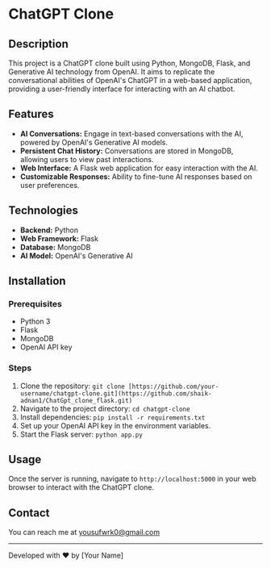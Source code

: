 # ChatGPT Clone

## Description
This project is a ChatGPT clone built using Python, MongoDB, Flask, and Generative AI technology from OpenAI. It aims to replicate the conversational abilities of OpenAI's ChatGPT in a web-based application, providing a user-friendly interface for interacting with an AI chatbot.

## Features
- **AI Conversations:** Engage in text-based conversations with the AI, powered by OpenAI's Generative AI models.
- **Persistent Chat History:** Conversations are stored in MongoDB, allowing users to view past interactions.
- **Web Interface:** A Flask web application for easy interaction with the AI.
- **Customizable Responses:** Ability to fine-tune AI responses based on user preferences.

## Technologies
- **Backend:** Python
- **Web Framework:** Flask
- **Database:** MongoDB
- **AI Model:** OpenAI's Generative AI

## Installation

### Prerequisites
- Python 3
- Flask
- MongoDB
- OpenAI API key

### Steps
1. Clone the repository: `git clone [https://github.com/your-username/chatgpt-clone.git](https://github.com/shaik-adnan1/ChatGpt_clone_flask.git)`
2. Navigate to the project directory: `cd chatgpt-clone`
3. Install dependencies: `pip install -r requirements.txt`
4. Set up your OpenAI API key in the environment variables.
5. Start the Flask server: `python app.py`

## Usage
Once the server is running, navigate to `http://localhost:5000` in your web browser to interact with the ChatGPT clone. 

## Contact
You can reach me at yousufwrk0@gmail.com

---
Developed with ❤️ by [Your Name]
